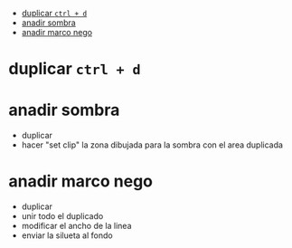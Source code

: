 - [duplicar `ctrl + d`](#duplicar-ctrl--d)
- [anadir sombra](#anadir-sombra)
- [anadir marco nego](#anadir-marco-nego)

# duplicar `ctrl + d`

# anadir sombra

- duplicar
- hacer "set clip" la zona dibujada para la sombra con el area duplicada

# anadir marco nego

- duplicar
- unir todo el duplicado
- modificar el ancho de la linea
- enviar la silueta al fondo
